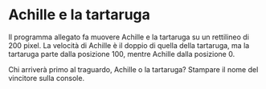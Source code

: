 # Achille e la tartaruga

Il programma allegato fa muovere Achille e la tartaruga su un rettilineo di 200 pixel. La velocità di Achille è il doppio di quella della tartaruga, ma la tartaruga parte dalla posizione 100, mentre Achille dalla posizione 0.

Chi arriverà primo al traguardo, Achille o la tartaruga? Stampare il nome del vincitore sulla console.
